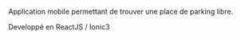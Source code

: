 Application mobile permettant de trouver une place de parking libre.

Developpé en ReactJS / Ionic3
